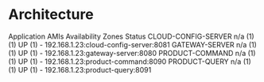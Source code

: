# Architecture

Application	AMIs	Availability Zones	Status
CLOUD-CONFIG-SERVER	n/a (1)	(1)	UP (1) - 192.168.1.23:cloud-config-server:8081
GATEWAY-SERVER	n/a (1)	(1)	UP (1) - 192.168.1.23:gateway-server:8080
PRODUCT-COMMAND	n/a (1)	(1)	UP (1) - 192.168.1.23:product-command:8090
PRODUCT-QUERY	n/a (1)	(1)	UP (1) - 192.168.1.23:product-query:8091
